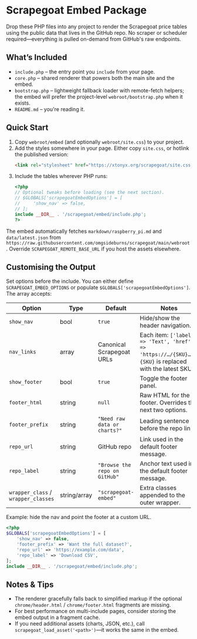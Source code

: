 # Scrapegoat Embed Package

Drop these PHP files into any project to render the Scrapegoat price tables using the public data that lives in the GitHub repo. No scraper or scheduler required—everything is pulled on-demand from GitHub's raw endpoints.

## What’s Included

- `include.php` – the entry point you `include` from your page.
- `core.php` – shared renderer that powers both the main site and the embed.
- `bootstrap.php` – lightweight fallback loader with remote-fetch helpers; the embed will prefer the project-level `webroot/bootstrap.php` when it exists.
- `README.md` – you're reading it.

## Quick Start

1. Copy `webroot/embed` (and optionally `webroot/site.css`) to your project.
2. Add the styles somewhere in your page. Either copy `site.css`, or hotlink the published version:
   ```html
   <link rel="stylesheet" href="https://xtonyx.org/scrapegoat/site.css">
   ```
3. Include the tables wherever PHP runs:
   ```php
   <?php
   // Optional tweaks before loading (see the next section).
   // $GLOBALS['scrapegoatEmbedOptions'] = [
   //     'show_nav' => false,
   // ];
   include __DIR__ . '/scrapegoat/embed/include.php';
   ?>
   ```

The embed automatically fetches `markdown/raspberry_pi.md` and `data/latest.json` from `https://raw.githubusercontent.com/omgsideburns/scrapegoat/main/webroot`. Override `SCRAPEGOAT_REMOTE_BASE_URL` if you host the assets elsewhere.

## Customising the Output

Set options before the include. You can either define `SCRAPEGOAT_EMBED_OPTIONS` or populate `$GLOBALS['scrapegoatEmbedOptions']`. The array accepts:

| Option | Type | Default | Notes |
| --- | --- | --- | --- |
| `show_nav` | bool | `true` | Hide/show the header navigation. |
| `nav_links` | array | Canonical Scrapegoat URLs | Each item: `['label' => 'Text', 'href' => 'https://…/{SKU}…']`. `{SKU}` is replaced with the latest SKU. |
| `show_footer` | bool | `true` | Toggle the footer panel. |
| `footer_html` | string | `null` | Raw HTML for the footer. Overrides the next two options. |
| `footer_prefix` | string | `"Need raw data or charts?"` | Leading sentence before the repo link. |
| `repo_url` | string | GitHub repo | Link used in the default footer message. |
| `repo_label` | string | `"Browse the repo on GitHub"` | Anchor text used in the default footer message. |
| `wrapper_class` / `wrapper_classes` | string/array | `"scrapegoat-embed"` | Extra classes appended to the outer wrapper. |

Example: hide the nav and point the footer at a custom URL.

```php
<?php
$GLOBALS['scrapegoatEmbedOptions'] = [
    'show_nav' => false,
    'footer_prefix' => 'Want the full dataset?',
    'repo_url' => 'https://example.com/data',
    'repo_label' => 'Download CSV',
];
include __DIR__ . '/scrapegoat/embed/include.php';
```

## Notes & Tips

- The renderer gracefully falls back to simplified markup if the optional `chrome/header.html` / `chrome/footer.html` fragments are missing.
- For best performance on multi-include pages, consider storing the embed output in a fragment cache.
- If you need additional assets (charts, JSON, etc.), call `scrapegoat_load_asset('<path>')`—it works the same in the embed.
